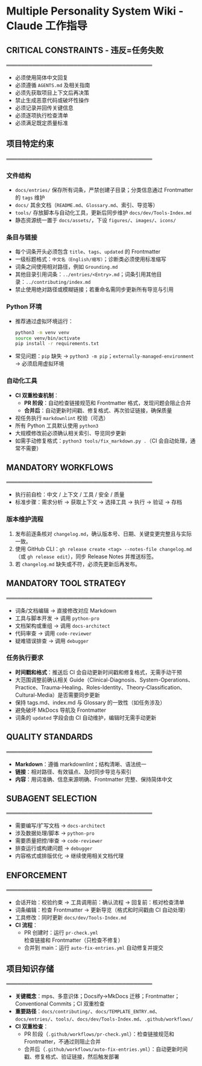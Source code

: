 # Multiple Personality System Wiki - Claude 工作指导

## CRITICAL CONSTRAINTS - 违反=任务失败

═══════════════════════════════════════

- 必须使用简体中文回复
- 必须遵循 `AGENTS.md` 及相关指南
- 必须先获取项目上下文后再决策
- 禁止生成恶意代码或破坏性操作
- 必须记录并回传关键信息
- 必须逐项执行检查清单
- 必须满足既定质量标准

## 项目特定约束

═══════════════════════════════════════

### 文件结构

- `docs/entries/` 保存所有词条，严禁创建子目录；分类信息通过 Frontmatter 的 `tags` 维护
- `docs/` 其余文档（`README.md`、`Glossary.md`、索引、导览等）
- `tools/` 存放脚本与自动化工具，更新后同步维护 `docs/dev/Tools-Index.md`
- 静态资源统一置于 `docs/assets/`，下设 `figures/`、`images/`、`icons/`

### 条目与链接

- 每个词条开头必须包含 `title`、`tags`、`updated` 的 Frontmatter
- 一级标题格式：`中文名（English/缩写）`；诊断类必须使用标准缩写
- 词条之间使用相对路径，例如 `Grounding.md`
- 其他目录引用词条：`../entries/<Entry>.md`；词条引用其他目录：`../contributing/index.md`
- 禁止使用绝对路径或模糊链接；若重命名需同步更新所有导览与引用

### Python 环境

- 推荐通过虚拟环境运行：

  ```bash
  python3 -m venv venv
  source venv/bin/activate
  pip install -r requirements.txt
  ```

- 常见问题：`pip` 缺失 → `python3 -m pip`；`externally-managed-environment` → 必须启用虚拟环境

### 自动化工具

- **CI 双重检查机制**：
    - **PR 阶段**：自动检查链接规范和 Frontmatter 格式，发现问题会阻止合并
    - **合并后**：自动更新时间戳、修复格式、再次验证链接，确保质量
- 视任务执行 `markdownlint` 校验（可选）
- 所有 Python 工具默认使用 `python3`
- 大规模修改前必须确认相关索引、导览同步更新
- 如需手动修复格式：`python3 tools/fix_markdown.py .`（CI 会自动处理，通常不需要）

## MANDATORY WORKFLOWS

═══════════════════════════════════════

- 执行前自检：中文 / 上下文 / 工具 / 安全 / 质量
- 标准步骤：需求分析 → 获取上下文 → 选择工具 → 执行 → 验证 → 存档

### 版本维护流程

1. 发布前逐条核对 `changelog.md`，确认版本号、日期、关键变更完整且与实际一致。
2. 使用 GitHub CLI：`gh release create <tag> --notes-file changelog.md`（或 `gh release edit`），同步 Release Notes 并推送标签。
3. 若 `changelog.md` 缺失或不符，必须先更新后再发布。

## MANDATORY TOOL STRATEGY

═══════════════════════════════════════

- 词条/文档编辑 → 直接修改对应 Markdown
- 工具与脚本开发 → 调用 `python-pro`
- 文档架构或重组 → 调用 `docs-architect`
- 代码审查 → 调用 `code-reviewer`
- 疑难错误排查 → 调用 `debugger`

### 任务执行要求

- **时间戳和格式**：推送后 CI 会自动更新时间戳和修复格式，无需手动干预
- 大范围调整前确认相关 Guide（Clinical-Diagnosis、System-Operations、Practice、Trauma-Healing、Roles-Identity、Theory-Classification、Cultural-Media）是否需要同步更新
- 保持 tags.md、index.md 与 Glossary 的一致性（如任务涉及）
- 避免破坏 MkDocs 导航及 Frontmatter
- 词条的 `updated` 字段会由 CI 自动维护，编辑时无需手动更新

## QUALITY STANDARDS

═══════════════════════════════════════

- **Markdown**：遵循 markdownlint；结构清晰、语法统一
- **链接**：相对路径、有效锚点、及时同步导览与索引
- **内容**：用词准确、信息来源明确、Frontmatter 完整、保持简体中文

## SUBAGENT SELECTION

═══════════════════════════════════════

- 需要编写/扩写文档 → `docs-architect`
- 涉及数据处理/脚本 → `python-pro`
- 需要质量把控/审查 → `code-reviewer`
- 排查运行或构建问题 → `debugger`
- 内容格式或排版优化 → 继续使用相关文档代理

## ENFORCEMENT

═══════════════════════════════════════

- 会话开始：校验约束 → 工具调用前：确认流程 → 回复前：核对检查清单
- 词条编辑：检查 Frontmatter → 更新导览（格式和时间戳由 CI 自动处理）
- 工具修改：同时更新 `docs/dev/Tools-Index.md`
- **CI 流程**：
    - PR 创建时：运行 `pr-check.yml` 检查链接和 Frontmatter（只检查不修复）
    - 合并到 main：运行 `auto-fix-entries.yml` 自动修复并提交

## 项目知识存储

═══════════════════════════════════════

- **关键概念**：mps、多意识体；Docsify→MkDocs 迁移；Frontmatter；Conventional Commits；CI 双重检查
- **重要路径**：`docs/contributing/`、`docs/TEMPLATE_ENTRY.md`、`docs/entries/`、`tools/`、`docs/dev/Tools-Index.md`、`.github/workflows/`
- **CI 双重检查**：
    - PR 阶段（`.github/workflows/pr-check.yml`）：检查链接规范和 Frontmatter，不通过则阻止合并
    - 合并后（`.github/workflows/auto-fix-entries.yml`）：自动更新时间戳、修复格式、验证链接，然后触发部署
